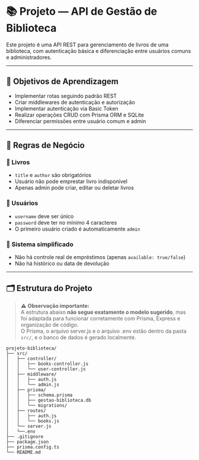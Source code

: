 # 📚 Projeto — API de Gestão de Biblioteca

Este projeto é uma API REST para gerenciamento de livros de uma biblioteca, com autenticação básica e diferenciação entre usuários comuns e administradores.

---

## 🎯 Objetivos de Aprendizagem
- Implementar rotas seguindo padrão REST
- Criar middlewares de autenticação e autorização
- Implementar autenticação via Basic Token
- Realizar operações CRUD com Prisma ORM e SQLite
- Diferenciar permissões entre usuário comum e admin

---

## 🧠 Regras de Negócio

### 📘 Livros
- `title` e `author` são obrigatórios
- Usuário não pode emprestar livro indisponível
- Apenas admin pode criar, editar ou deletar livros

### 👤 Usuários
- `username` deve ser único
- `password` deve ter no mínimo 4 caracteres
- O primeiro usuário criado é automaticamente `admin`

### 🔄 Sistema simplificado
- Não há controle real de empréstimos (apenas `available: true/false`)
- Não há histórico ou data de devolução

---

## 🗂️ Estrutura do Projeto

> ⚠️ **Observação importante:**  
> A estrutura abaixo **não segue exatamente o modelo sugerido**, mas foi adaptada para funcionar corretamente com Prisma, Express e organização de código.  
> O Prisma, o arquivo server.js e o arquivo .env estão dentro da pasta `src/`, e o banco de dados é gerado localmente.

```plaintext
projeto-biblioteca/
├── src/
│   ├── controller/
│   │   ├── books-controller.js
│   │   └── user-controller.js
│   ├── middleware/
│   │   ├── auth.js
│   │   └── admin.js
│   ├── prisma/
│   │   ├── schema.prisma
│   │   ├── gestao-biblioteca.db
│   │   └── migrations/
│   ├── routes/
│   │   ├── auth.js
│   │   └── books.js
│   └── server.js
│   └──.env
├── .gitignore
├── package.json
├── prisma.config.ts
└── README.md
